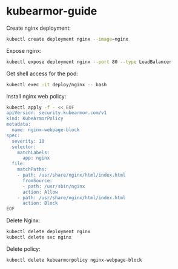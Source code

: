 # kubearmor-guide

Create nginx deployment:
```bash
kubectl create deployment nginx --image=nginx
```

Expose nginx:
```bash
kubectl expose deployment nginx --port 80 --type LoadBalancer
```

Get shell access for the pod:
```bash
kubectl exec -it deploy/nginx -- bash
```

Install nginx web policy:
```bash
kubectl apply -f - << EOF
apiVersion: security.kubearmor.com/v1
kind: KubeArmorPolicy
metadata:
  name: nginx-webpage-block
spec:
  severity: 10
  selector:
    matchLabels:
      app: nginx
  file:
    matchPaths:
    - path: /usr/share/nginx/html/index.html
      fromSource:
      - path: /usr/sbin/nginx
      action: Allow
    - path: /usr/share/nginx/html/index.html
      action: Block
EOF
```

Delete Nginx:
```bash
kubectl delete deployment nginx
kubectl delete svc nginx
```

Delete policy:
```bash
kubectl delete kubearmorpolicy nginx-webpage-block
```

